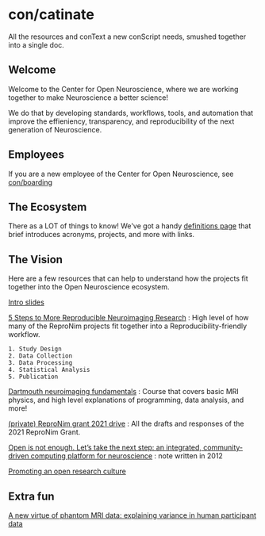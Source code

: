 # con/catinate

All the resources and conText a new conScript needs, smushed together
into a single doc.

## Welcome

Welcome to the Center for Open Neuroscience, where we are working
together to make Neuroscience a better science!

We do that by developing standards, workflows, tools, and automation
that improve the effieniency, transparency, and reproducibility of the
next generation of Neuroscience.

## Employees

If you are a new employee of the Center for Open Neuroscience, see
[con/boarding](conboarding.md)

## The Ecosystem

There as a LOT of things to know! We've got a handy [definitions
page](definitions.md)
that brief introduces acronyms, projects, and more with links.

## The Vision

Here are a few resources that can help to understand how the projects
fit together into the Open Neuroscience ecosystem.

[Intro
slides](https://datasets.datalad.org/centerforopenneuroscience/talks/2022-nih-compcore.html#/)

[5 Steps to More Reproducible Neuroimaging Research](https://www.repronim.org/5steps)
: High level of how many of the ReproNim projects fit together into a Reproducibility-friendly workflow.

    1. Study Design
    2. Data Collection
    3. Data Processing
    4. Statistical Analysis
    5. Publication


[Dartmouth neuroimaging fundamentals](https://dartbrains.org/content/intro.html)
: Course that covers basic MRI physics, and high level explanations of programming, data analysis, and more!

[(private) ReproNim grant 2021 drive](https://drive.google.com/drive/folders/1AbpaqrCnInU-0V7KCxIn0RdG7578JrzI?ths=true)
: All the drafts and responses of the 2021 ReproNim Grant.

[Open is not enough. Let’s take the next step: an integrated, community-driven computing platform for neuroscience](https://www.frontiersin.org/articles/10.3389/fninf.2012.00022/full)
: note written in 2012

[Promoting an open research culture](https://www.science.org/doi/10.1126/science.aab2374)

## Extra fun

[A new virtue of phantom MRI data: explaining variance in human participant data](https://f1000research.com/articles/9-1131/v1)

